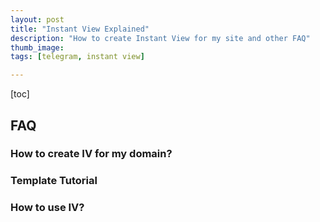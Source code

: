```yaml
---
layout: post
title: "Instant View Explained"
description: "How to create Instant View for my site and other FAQ"
thumb_image: 
tags: [telegram, instant view]

---
```

[toc]

## FAQ

### How to create IV for my domain?

### Template Tutorial

### How to use IV?



